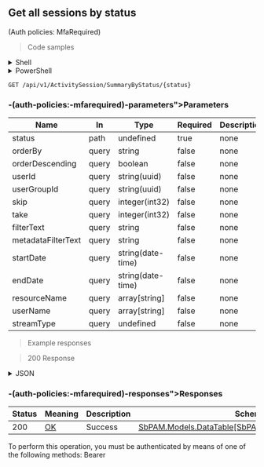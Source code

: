 
## Get all sessions by status
<param name="status"></param><param name="orderBy"></param><param name="orderDescending"></param><param name="userId"></param><param name="userGroupId"></param><param name="skip"></param><param name="take"></param><param name="filterText"></param><param name="metadataFilterText"></param><param name="startDate"></param><param name="endDate"></param><param name="resourceName"></param><param name="userName"></param><param name="streamType"></param> (Auth policies: MfaRequired)

<a id="opIdGetSessionSummaryByStatusAsync"></a>

> Code samples

<details><summary>Shell</summary>


```shell
# You can also use wget
curl -X GET /api/v1/ActivitySession/SummaryByStatus/{status} \
  -H 'Accept: application/json' \
  -H 'Authorization: Bearer TOKEN'

```


</details>

<details><summary>PowerShell</summary>


```powershell
# PowerShell example

$NPSUrl = "https://localhost:6500"

$Login = @{
    Login = "User"
    Password = "Password"
}
# Cookie container for multi-factor authentication
$WebSession = New-Object Microsoft.PowerShell.Commands.WebRequestSession
$Token = Invoke-RestMethod -Url "$($NPSUrl)/signinBody" -Method POST -Body (ConvertTo-Json $Login) -WebSession $WebSession -ContentType "application/json"
$Token = Invoke-RestMethod -Url "$($NPSUrl)/signin2fa" -Method Post -Body $MfaCode -Headers @{Authorization = "Bearer $Token"} -WebSession $WebSession -ContentType "application/json"

$Headers = @{
    Authorization = "Bearer $Token"
}
Invoke-RestMethod -Method GET -Url "$($NPSUrl)/api/v1/ActivitySession/SummaryByStatus/{status} -Headers $Headers -ContentType "application/json"
```


</details>

`GET /api/v1/ActivitySession/SummaryByStatus/{status}`

<h3 id="get-all-sessions-by-status
<param-name="status"></param><param-name="orderby"></param><param-name="orderdescending"></param><param-name="userid"></param><param-name="usergroupid"></param><param-name="skip"></param><param-name="take"></param><param-name="filtertext"></param><param-name="metadatafiltertext"></param><param-name="startdate"></param><param-name="enddate"></param><param-name="resourcename"></param><param-name="username"></param><param-name="streamtype"></param>-(auth-policies:-mfarequired)-parameters">Parameters</h3>

|Name|In|Type|Required|Description|
|---|---|---|---|---|
|status|path|undefined|true|none|
|orderBy|query|string|false|none|
|orderDescending|query|boolean|false|none|
|userId|query|string(uuid)|false|none|
|userGroupId|query|string(uuid)|false|none|
|skip|query|integer(int32)|false|none|
|take|query|integer(int32)|false|none|
|filterText|query|string|false|none|
|metadataFilterText|query|string|false|none|
|startDate|query|string(date-time)|false|none|
|endDate|query|string(date-time)|false|none|
|resourceName|query|array[string]|false|none|
|userName|query|array[string]|false|none|
|streamType|query|undefined|false|none|

> Example responses

> 200 Response

<details><summary>JSON</summary>


```json
{
  "data": [
    {
      "id": "497f6eca-6276-4993-bfeb-53cbbbba6f08",
      "hostId": "70e3fb2d-1cb6-4dbc-ab8d-fa7209aca5dd",
      "hostDisplayName": "string",
      "domainId": "8a0b02c3-fdd8-452e-bc6e-ef07a335ec7e",
      "domainName": "string",
      "userId": "2c4a230c-5085-4924-a3e1-25fb4fc5965b",
      "userDisplayName": "string",
      "targetUserId": "73727401-c2dc-4b4b-ad9b-350075d6b049",
      "targetUserDisplayName": "string",
      "canViewPassword": true,
      "canAutofillPassword": true,
      "viewPasswordInSeconds": 0,
      "recordAudio": true,
      "createdBy": "25a02396-1048-48f9-bf93-102d2fb7895e",
      "managedAccountId": "98c25b84-2c06-4fcd-94c7-306443f45a3d",
      "managedResourceId": "43aaf5a7-e929-49e6-870e-49d47d9cdc2f",
      "managedResourceName": "string",
      "managedResourceOs": "string",
      "managedResourceDisplayName": "string",
      "createdByDisplayName": "string",
      "startDateTimeUtc": "2019-08-24T14:15:22Z",
      "actualStartDateTimeUtc": "2019-08-24T14:15:22Z",
      "endDateTimeUtc": "2019-08-24T14:15:22Z",
      "actualEndDateTimeUtc": "2019-08-24T14:15:22Z",
      "durationInSeconds": 0,
      "createdDateTimeUtc": "2019-08-24T14:15:22Z",
      "expirationDateTimeUtc": "2019-08-24T14:15:22Z",
      "sessionStatus": null,
      "sessionStatusDescription": "string",
      "status": "Unknown",
      "statusMessage": "string",
      "loginDateTimeUtc": "2019-08-24T14:15:22Z",
      "loginSessionState": "Inactive",
      "activityName": "string",
      "activityId": "bdfd0655-55e6-45e6-8bbc-6ed31d3820b5",
      "activityType": "Interactive",
      "connectionUri": "string",
      "platformId": "32a6e381-64f4-4911-86b6-3bf681b64d23",
      "platformName": "string",
      "userType": "User",
      "proxySessions": [
        {
          "id": "497f6eca-6276-4993-bfeb-53cbbbba6f08",
          "activitySessionId": "c1c86d56-eacf-4833-87a3-de4e9ac6a574",
          "record": true,
          "type": "string",
          "active": true,
          "startDateTimeUtc": "2019-08-24T14:15:22Z",
          "endDateTimeUtc": "2019-08-24T14:15:22Z",
          "key": "string",
          "locked": true,
          "lockedMessage": "string",
          "nodeId": "959356e3-6168-4a92-b4a5-b9d462be6177",
          "createdDateTimeUtc": "2019-08-24T14:15:22Z",
          "modifiedDateTimeUtc": "2019-08-24T14:15:22Z",
          "sessionMetadata": {
            "id": "string",
            "nid": "string",
            "size": 0,
            "startTimestamp": "2019-08-24T14:15:22Z",
            "endTimestamp": "2019-08-24T14:15:22Z",
            "recordingStartTimestamp": "2019-08-24T14:15:22Z",
            "recordingEndTimestamp": "2019-08-24T14:15:22Z",
            "records": [
              {
                "type": null,
                "timestamp": 0,
                "entries": [
                  "string"
                ]
              }
            ]
          }
        }
      ],
      "accessPolicyId": "b968355d-4dbb-453c-8c65-8fcb2d303aa7",
      "accessPolicyName": "string",
      "note": "string",
      "ticket": "string",
      "managedResourceType": "Host",
      "targetId": "cbca1126-180e-4334-9df8-cf82289d378b",
      "targetName": "string",
      "loginAccountName": "string",
      "loginDisplayName": "string",
      "websiteId": "eee0b185-ac19-4fd6-bb45-58b59a8988e9",
      "azureAdTenantId": "108c7400-79f1-4372-be73-ac37f4e8912c",
      "vaultId": "867f3a98-ec66-42f4-abbc-5980239e4a28",
      "managedDatabaseId": "135fd3c6-7070-402f-a1b7-bd9f2ff14b9f",
      "locked": true,
      "allowSessionExtension": true,
      "sessionExtensionCount": 0,
      "sessionExtensionMinutes": 0,
      "expirationTimeoutThreshold": 0
    }
  ],
  "recordsTotal": 0
}
```


</details>

<h3 id="get-all-sessions-by-status
<param-name="status"></param><param-name="orderby"></param><param-name="orderdescending"></param><param-name="userid"></param><param-name="usergroupid"></param><param-name="skip"></param><param-name="take"></param><param-name="filtertext"></param><param-name="metadatafiltertext"></param><param-name="startdate"></param><param-name="enddate"></param><param-name="resourcename"></param><param-name="username"></param><param-name="streamtype"></param>-(auth-policies:-mfarequired)-responses">Responses</h3>

|Status|Meaning|Description|Schema|
|---|---|---|---|
|200|[OK](https://tools.ietf.org/html/rfc7231#section-6.3.1)|Success|[SbPAM.Models.DataTable[SbPAM.Models.SessionSummary]](../Models/sbpam.models.datatable_sbpam.models.sessionsummary.md)|

<aside class="warning">
To perform this operation, you must be authenticated by means of one of the following methods:
Bearer
</aside>


